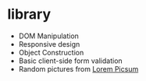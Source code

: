 # library

- DOM Manipulation
- Responsive design
- Object Construction
- Basic client-side form validation
- Random pictures from [Lorem Picsum](https://picsum.photos/)